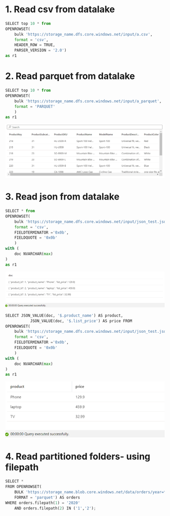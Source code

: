 # 1. Read csv from datalake


```python
SELECT top 10 * from 
OPENROWSET(
    bulk 'https://storage_name.dfs.core.windows.net/input/a.csv',
    format = 'csv',
    HEADER_ROW = TRUE,
    PARSER_VERSION = '2.0') 
as r1
```

# 2. Read parquet from datalake


```python
SELECT top 10 * from 
OPENROWSET(
    bulk 'https://storage_name.dfs.core.windows.net/input/a_parquet',
    format = 'PARQUET'
    ) 
as r1
```

![result](https://raw.githubusercontent.com/Piyush16-98/raw_files/main/screenshots/synapse/serverless_sql_pool/read_Datalake_csv_Screenshot%202023-08-16%20191926.png)

# 3. Read json from datalake


```python
SELECT * from 
OPENROWSET(
    bulk 'https://storage_name.dfs.core.windows.net/input/json_test.json',
    format = 'csv',
    FIELDTERMINATOR ='0x0b',
    FIELDQUOTE = '0x0b'
    ) 
with (
    doc NVARCHAR(max)
)
as r1
```

![result](https://raw.githubusercontent.com/Piyush16-98/raw_files/main/screenshots/synapse/serverless_sql_pool/read_json_Screenshot%202023-08-17%20114612.png)


```python
SELECT JSON_VALUE(doc, '$.product_name') AS product,
           JSON_VALUE(doc, '$.list_price') AS price FROM
OPENROWSET(
    bulk 'https://storage_name.dfs.core.windows.net/input/json_test.json',
    format = 'csv',
    FIELDTERMINATOR ='0x0b',
    FIELDQUOTE = '0x0b'
    ) 
with (
    doc NVARCHAR(max)
)
as r1
```

![result](https://github.com/Piyush16-98/raw_files/blob/main/screenshots/synapse/serverless_sql_pool/json_value_Screenshot%202023-08-17%20114814.png?raw=true)

# 4. Read partitioned folders- using filepath


```python
SELECT *
FROM OPENROWSET(
    BULK 'https://storage_name.blob.core.windows.net/data/orders/year=*/month=*/*.*',
    FORMAT = 'parquet') AS orders
WHERE orders.filepath(1) = '2020'
    AND orders.filepath(2) IN ('1','2');
```
